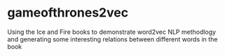 # gameofthrones2vec

Using the Ice and Fire books to demonstrate word2vec NLP methodlogy and generating some interesting relations between different words in the book

